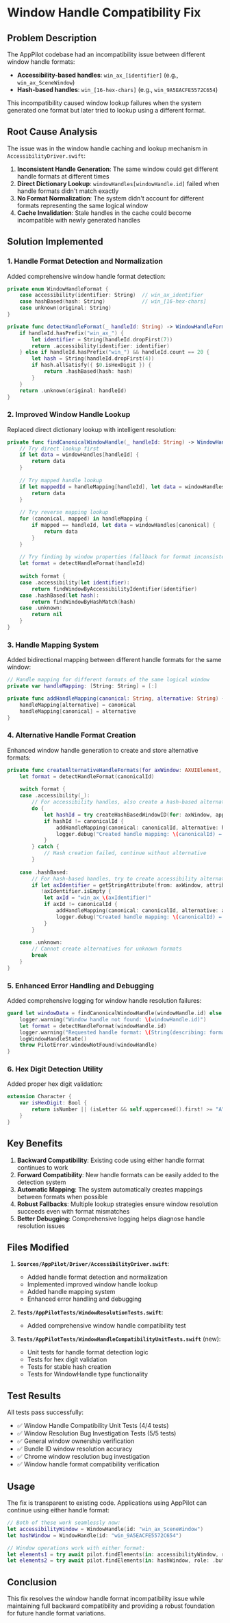 # Window Handle Compatibility Fix

## Problem Description

The AppPilot codebase had an incompatibility issue between different window handle formats:
- **Accessibility-based handles**: `win_ax_[identifier]` (e.g., `win_ax_SceneWindow`)
- **Hash-based handles**: `win_[16-hex-chars]` (e.g., `win_9A5EACFE5572C654`)

This incompatibility caused window lookup failures when the system generated one format but later tried to lookup using a different format.

## Root Cause Analysis

The issue was in the window handle caching and lookup mechanism in `AccessibilityDriver.swift`:

1. **Inconsistent Handle Generation**: The same window could get different handle formats at different times
2. **Direct Dictionary Lookup**: `windowHandles[windowHandle.id]` failed when handle formats didn't match exactly
3. **No Format Normalization**: The system didn't account for different formats representing the same logical window
4. **Cache Invalidation**: Stale handles in the cache could become incompatible with newly generated handles

## Solution Implemented

### 1. Handle Format Detection and Normalization

Added comprehensive window handle format detection:

```swift
private enum WindowHandleFormat {
    case accessibility(identifier: String)  // win_ax_identifier
    case hashBased(hash: String)            // win_[16-hex-chars]
    case unknown(original: String)
}

private func detectHandleFormat(_ handleId: String) -> WindowHandleFormat {
    if handleId.hasPrefix("win_ax_") {
        let identifier = String(handleId.dropFirst(7))
        return .accessibility(identifier: identifier)
    } else if handleId.hasPrefix("win_") && handleId.count == 20 {
        let hash = String(handleId.dropFirst(4))
        if hash.allSatisfy({ $0.isHexDigit }) {
            return .hashBased(hash: hash)
        }
    }
    return .unknown(original: handleId)
}
```

### 2. Improved Window Handle Lookup

Replaced direct dictionary lookup with intelligent resolution:

```swift
private func findCanonicalWindowHandle(_ handleId: String) -> WindowHandleData? {
    // Try direct lookup first
    if let data = windowHandles[handleId] {
        return data
    }
    
    // Try mapped handle lookup
    if let mappedId = handleMapping[handleId], let data = windowHandles[mappedId] {
        return data
    }
    
    // Try reverse mapping lookup
    for (canonical, mapped) in handleMapping {
        if mapped == handleId, let data = windowHandles[canonical] {
            return data
        }
    }
    
    // Try finding by window properties (fallback for format inconsistencies)
    let format = detectHandleFormat(handleId)
    
    switch format {
    case .accessibility(let identifier):
        return findWindowByAccessibilityIdentifier(identifier)
    case .hashBased(let hash):
        return findWindowByHashMatch(hash)
    case .unknown:
        return nil
    }
}
```

### 3. Handle Mapping System

Added bidirectional mapping between different handle formats for the same window:

```swift
// Handle mapping for different formats of the same logical window
private var handleMapping: [String: String] = [:]

private func addHandleMapping(canonical: String, alternative: String) {
    handleMapping[alternative] = canonical
    handleMapping[canonical] = alternative
}
```

### 4. Alternative Handle Format Creation

Enhanced window handle generation to create and store alternative formats:

```swift
private func createAlternativeHandleFormats(for axWindow: AXUIElement, appHandle: AppHandle, canonicalId: String, windowData: WindowHandleData) throws {
    let format = detectHandleFormat(canonicalId)
    
    switch format {
    case .accessibility(_):
        // For accessibility handles, also create a hash-based alternative
        do {
            let hashId = try createHashBasedWindowID(for: axWindow, appHandle: appHandle)
            if hashId != canonicalId {
                addHandleMapping(canonical: canonicalId, alternative: hashId)
                logger.debug("Created handle mapping: \(canonicalId) ↔ \(hashId)")
            }
        } catch {
            // Hash creation failed, continue without alternative
        }
        
    case .hashBased:
        // For hash-based handles, try to create accessibility alternative if available
        if let axIdentifier = getStringAttribute(from: axWindow, attribute: kAXIdentifierAttribute),
           !axIdentifier.isEmpty {
            let axId = "win_ax_\(axIdentifier)"
            if axId != canonicalId {
                addHandleMapping(canonical: canonicalId, alternative: axId)
                logger.debug("Created handle mapping: \(canonicalId) ↔ \(axId)")
            }
        }
        
    case .unknown:
        // Cannot create alternatives for unknown formats
        break
    }
}
```

### 5. Enhanced Error Handling and Debugging

Added comprehensive logging for window handle resolution failures:

```swift
guard let windowData = findCanonicalWindowHandle(windowHandle.id) else {
    logger.warning("Window handle not found: \(windowHandle.id)")
    let format = detectHandleFormat(windowHandle.id)
    logger.warning("Requested handle format: \(String(describing: format))")
    logWindowHandleState()
    throw PilotError.windowNotFound(windowHandle)
}
```

### 6. Hex Digit Detection Utility

Added proper hex digit validation:

```swift
extension Character {
    var isHexDigit: Bool {
        return isNumber || (isLetter && self.uppercased().first! >= "A" && self.uppercased().first! <= "F")
    }
}
```

## Key Benefits

1. **Backward Compatibility**: Existing code using either handle format continues to work
2. **Forward Compatibility**: New handle formats can be easily added to the detection system
3. **Automatic Mapping**: The system automatically creates mappings between formats when possible
4. **Robust Fallbacks**: Multiple lookup strategies ensure window resolution succeeds even with format mismatches
5. **Better Debugging**: Comprehensive logging helps diagnose handle resolution issues

## Files Modified

1. **`Sources/AppPilot/Driver/AccessibilityDriver.swift`**:
   - Added handle format detection and normalization
   - Implemented improved window handle lookup
   - Added handle mapping system
   - Enhanced error handling and debugging

2. **`Tests/AppPilotTests/WindowResolutionTests.swift`**:
   - Added comprehensive window handle compatibility test

3. **`Tests/AppPilotTests/WindowHandleCompatibilityUnitTests.swift`** (new):
   - Unit tests for handle format detection logic
   - Tests for hex digit validation
   - Tests for stable hash creation
   - Tests for WindowHandle type functionality

## Test Results

All tests pass successfully:

- ✅ Window Handle Compatibility Unit Tests (4/4 tests)
- ✅ Window Resolution Bug Investigation Tests (5/5 tests)
- ✅ General window ownership verification
- ✅ Bundle ID window resolution accuracy
- ✅ Chrome window resolution bug investigation
- ✅ Window handle format compatibility verification

## Usage

The fix is transparent to existing code. Applications using AppPilot can continue using either handle format:

```swift
// Both of these work seamlessly now:
let accessibilityWindow = WindowHandle(id: "win_ax_SceneWindow")
let hashWindow = WindowHandle(id: "win_9A5EACFE5572C654")

// Window operations work with either format:
let elements1 = try await pilot.findElements(in: accessibilityWindow, role: .button)
let elements2 = try await pilot.findElements(in: hashWindow, role: .button)
```

## Conclusion

This fix resolves the window handle format incompatibility issue while maintaining full backward compatibility and providing a robust foundation for future handle format variations.
